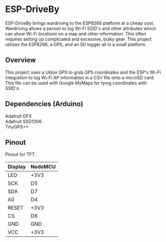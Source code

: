 # ESP-DriveBy 
ESP-DriveBy brings wardriving to the ESP8266 platform at a cheap cost.  Wardriving allows a person to log Wi-Fi SSID's and other attributes which can show Wi-Fi locations on a map and other information.  This often requires setting up complicated and excessive, bulky gear.  This project utilizes the ESP8266, a GPS, and an SD logger all in a small platform.

## Overview
This project uses a Ublox GPS to grab GPS coordinates and the ESP's Wi-Fi integration to log Wi-Fi AP information in a CSV file onto a microSD card.  This file can be used with Google MyMaps for tying coordinates with SSID's.

## Dependencies (Arduino)
Adafruit GFX   
Adafruit SSD1306  
TinyGPS++   

## Pinout
Pinout for TFT. 

|Display | NodeMCU |
|--------|---------|  
|LED     | +3V3    |
|SCK     | D5      |
|SDA     | D7      |
|A0      | D4      |
|RESET   | +3V3    |
|CS      | D8      |
|GND     | GND     |
|VCC     | +3V3    |
